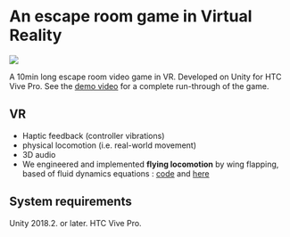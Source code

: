 # An escape room game in Virtual Reality

![](media/giphy.gif)

A 10min long escape room video game in VR.
Developed on Unity for HTC Vive Pro.
See the [demo video](media/VRvideo.mp4) for a complete run-through of the game.

## VR
- Haptic feedback (controller vibrations)
- physical locomotion (i.e. real-world movement)
- 3D audio 
- We engineered and implemented **flying locomotion** by wing flapping, based of fluid dynamics equations : [code](Assets⁩/Scripts/FlyingExp⁩/FlyingExp.cs) and [here](Assets⁩/Scripts/FlyingExp⁩/GetDragForce.cs)

## System requirements
Unity 2018.2. or later.
HTC Vive Pro.
